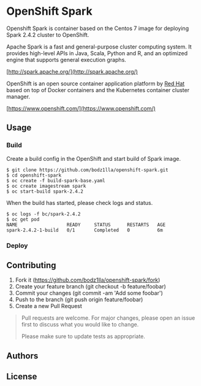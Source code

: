 # OpenShift Spark

Openshift Spark is container based on the Centos 7 image for deploying Spark 2.4.2 cluster to OpenShift.

Apache Spark is a fast and general-purpose cluster computing system. It provides high-level APIs in Java, Scala, Python and R, and an optimized engine that supports general execution graphs.

[http://spark.apache.org/](http://spark.apache.org/)

OpenShift is an open source container application platform by [Red Hat](https://www.redhat.com) based on top of Docker containers and the Kubernetes container cluster manager.

[https://www.openshift.com/](https://www.openshift.com/)

## Usage

### Build

Create a build config in the OpenShift and start build of Spark image.

```
$ git clone https://github.com/bodz1lla/openshift-spark.git
$ cd openshift-spark
$ oc create -f build-spark-base.yaml
$ oc create imagestream spark
$ oc start-build spark-2.4.2
```
When the build has started, please check logs and status.

```
$ oc logs -f bc/spark-2.4.2
$ oc get pod
NAME                  READY     STATUS      RESTARTS   AGE
spark-2.4.2-1-build   0/1       Completed   0          6m
```

### Deploy

## Contributing

1. Fork it (https://github.com/bodz1lla/openshift-spark/fork)
2. Create your feature branch (git checkout -b feature/foobar)
3. Commit your changes (git commit -am 'Add some foobar')
4. Push to the branch (git push origin feature/foobar)
5. Create a new Pull Request

>Pull requests are welcome. For major changes, please open an issue first to discuss what you would like to change.
>
>Please make sure to update tests as appropriate.

## Authors

## License

